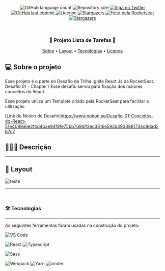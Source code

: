 
<p align="center">
  <img alt="GitHub language count" src="https://img.shields.io/github/languages/count/ArturRibeiro01/Tasklist_Ignite?color=%2304D361">

  <img alt="Repository size" src="https://img.shields.io/github/repo-size/ArturRibeiro01/Tasklist_Ignite">

  <a href="https://www.twitter.com/Arturzinho_SP">
    <img alt="Siga no Twitter" src="https://img.shields.io/twitter/url?url=https%3A%2F%2Fgithub.com%2Ftgmarinho%2FREADME-ecoleta">
  </a>
  
  <a href="https://github.com/ArturRibeiro01/Le-Scone_sass/commits/master">
    <img alt="GitHub last commit" src="https://img.shields.io/github/last-commit/ArturRibeiro01/Le-Scone_sass">
  </a>
    
   <img alt="License" src="https://img.shields.io/badge/license-MIT-brightgreen">
   
  <a href="https://github.com/tgmarinho/README-ecoleta/stargazers">
    <img alt="Stargazers" src="https://img.shields.io/github/stars/ArturRibeiro01/Le-Scone_sass?style=social">
  </a>

  <a href="https://github.com/ArturRibeiro01">
    <img alt="Feito pela Rocketseat" src="https://img.shields.io/badge/feito%20por-ArturRibeiro01-%237519C1">
  </a>
  
  <a href="https://www.rocketseat.com.br">
    <img alt="Stargazers" src="https://img.shields.io/badge/Curso-RocketSeat-%237159c1?style=flat&logo=ghost">
  </a>

</p>

<br>

<h3 align="center"> 
	 🥛 Projeto Lista de Tarefas 🥞
</h3>

<p align="center">
 <a href="#-sobre-o-projeto">Sobre</a> •
 <a href="#-layout">Layout</a> • 
 <a href="#-tecnologias">Tecnologias</a> • 
 <a href="#user-content--licença">Licença</a>
</p>


## 💻 Sobre o projeto

Esse projeto é o parte do Desafio da Trilha Ignite React Js da RocketSeat. 
Desafio 01 - Chapter I 
Esse desafio serviu para fixação dos maiores conceitos do React.

Esse projeto utiliza um Template criado pela RocketSeat para facilitar a utilização

[Link do Notion do Desafio]https://www.notion.so/Desafio-01-Conceitos-do-React-51e4099a6e2f4d4bae94f9fe75bb769d#3ec3316e593b4933881734d8dad2b7c7


## 👨🏿‍💻 Descrição


---

## 🎨 Layout


![teste](https://github.com/ArturRibeiro01/Le-Scone_sass/blob/main/img/readme_images/Banner_readme.png)

---

<br>

### 🛠 Tecnologias
---
As seguintes ferramentas foram usadas na construção do projeto:

![VS Code](http://img.shields.io/badge/-VS%20Code-007ACC?style=flat-square&logo=visual-studio-code&logoColor=ffffff)

![React](https://img.shields.io/badge/-React-61DAFB?style=flat-square&logo=react&logoColor=ffffff)
![Typescript](https://img.shields.io/badge/-Typescript-%231572B6?style=flat-square&logo=typescript&logoColor=ffffff&labelColor=%231572B6&color=%231572B6)

![Sass](https://img.shields.io/badge/-Sass-%23CC6699?style=flat-square&logo=sass&logoColor=ffffff)


![Webpack](https://img.shields.io/badge/-Webpack-ffffff?style=flat-square&logo=web-pack)
![Yarn](https://img.shields.io/badge/-Yarn-ffffff?style=flat-square&logo=yarn)
![cmder](https://img.shields.io/badge/-cmder-181717?style=flat-square)



